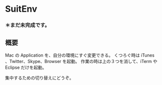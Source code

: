 SuitEnv
=======

### ＊まだ未完成です。

## 概要
Mac の Application を、自分の環境にすぐ変更できる。
くつろぐ時は iTunes 、Twitter、Skype、Browser を起動。
作業の時は上の３つを消して、iTerm や Eclipse だけを起動。

集中するための切り替えにどうぞ。
